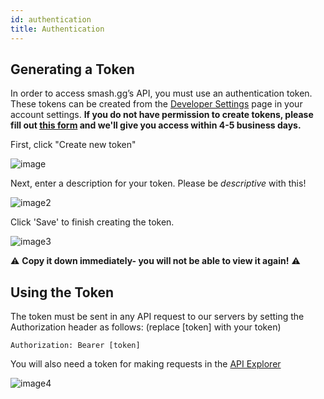 ```yaml
---
id: authentication
title: Authentication
---
```


## Generating a Token

In order to access smash.gg’s API, you must use an authentication token.
These tokens can be created from the
<a href="https://smash.gg/admin/profile/developer" target="_blank">
Developer Settings</a> page in your account settings.
**If you do not have permission to create tokens, please fill out [this form](https://forms.gle/UBEG8HeaMLegcDCVA) and we'll give you access within 4-5 business days.**

First, click "Create new token"

![image](https://imgur.com/Xx4LNIN.png)

Next, enter a description for your token. Please be *descriptive* with this!

![image2](https://imgur.com/b2russ6.png)

Click 'Save' to finish creating the token.

![image3](https://imgur.com/nEycaZA.png)

⚠ **Copy it down immediately- you will not be able to view it again!** ⚠

## Using the Token

The token must be sent in any API request to our servers by setting the Authorization header as follows: (replace \[token\] with your token)

```
Authorization: Bearer [token]
```

You will also need a token for making requests in the [API Explorer](/explorer)

![image4](https://imgur.com/WZjuFCE.png)

